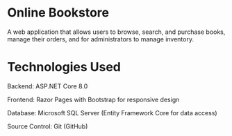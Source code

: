 # Online Bookstore
A web application that allows users to browse, search, and purchase books, manage their orders, and for administrators to manage inventory.

# Technologies Used

Backend: ASP.NET Core 8.0

Frontend: Razor Pages with Bootstrap for responsive design

Database: Microsoft SQL Server (Entity Framework Core for data access)

Source Control: Git (GitHub)
